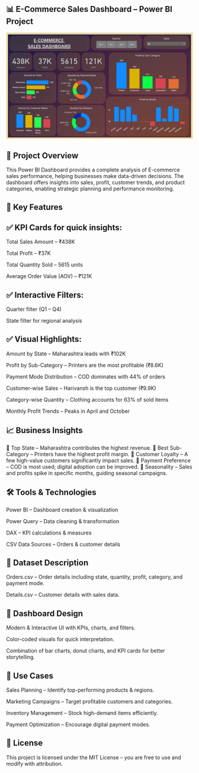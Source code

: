 ## 📊 E-Commerce Sales Dashboard – Power BI Project

![image alt](https://github.com/Shaankari98/DashBoard-Sales_Ecommerce/blob/e2ac7820827b047f9b6d9f629e01f3c7dd00c6d0/Screenshot.png)

## 📌 Project Overview
This Power BI Dashboard provides a complete analysis of E-commerce sales performance, helping businesses make data-driven decisions.
The dashboard offers insights into sales, profit, customer trends, and product categories, enabling strategic planning and performance monitoring.

## 🎯 Key Features
## ✅ KPI Cards for quick insights:

Total Sales Amount – ₹438K

Total Profit – ₹37K

Total Quantity Sold – 5615 units

Average Order Value (AOV) – ₹121K

## ✅ Interactive Filters:

Quarter filter (Q1 – Q4)

State filter for regional analysis

## ✅ Visual Highlights:

Amount by State – Maharashtra leads with ₹102K

Profit by Sub-Category – Printers are the most profitable (₹8.6K)

Payment Mode Distribution – COD dominates with 44% of orders

Customer-wise Sales – Harivansh is the top customer (₹9.9K)

Category-wise Quantity – Clothing accounts for 63% of sold items

Monthly Profit Trends – Peaks in April and October

## 📈 Business Insights
📍 Top State – Maharashtra contributes the highest revenue.
📍 Best Sub-Category – Printers have the highest profit margin.
📍 Customer Loyalty – A few high-value customers significantly impact sales.
📍 Payment Preference – COD is most used; digital adoption can be improved.
📍 Seasonality – Sales and profits spike in specific months, guiding seasonal campaigns.

## 🛠 Tools & Technologies
Power BI – Dashboard creation & visualization

Power Query – Data cleaning & transformation

DAX – KPI calculations & measures

CSV Data Sources – Orders & customer details

## 📂 Dataset Description
Orders.csv – Order details including state, quantity, profit, category, and payment mode.

Details.csv – Customer details with sales data.

## 🎨 Dashboard Design
Modern & Interactive UI with KPIs, charts, and filters.

Color-coded visuals for quick interpretation.

Combination of bar charts, donut charts, and KPI cards for better storytelling.

## 🚀 Use Cases
Sales Planning – Identify top-performing products & regions.

Marketing Campaigns – Target profitable customers and categories.

Inventory Management – Stock high-demand items efficiently.

Payment Optimization – Encourage digital payment modes.

## 📜 License
This project is licensed under the MIT License – you are free to use and modify with attribution.

